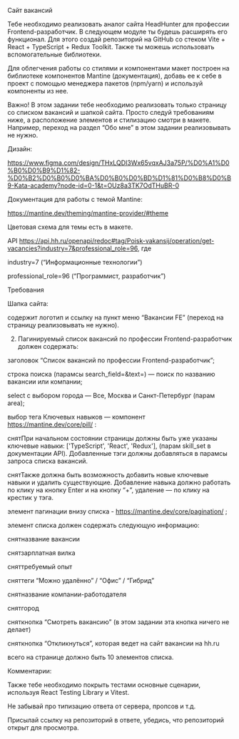 Сайт вакансий

Тебе необходимо реализовать аналог сайта HeadHunter для профессии Frontend-разработчик. В следующем модуле ты будешь расширять его функционал. Для этого создай репозиторий на GitHub со стеком Vite + React + TypeScript + Redux Toolkit. Также ты можешь использовать вспомогательные библиотеки.

Для облегчения работы со стилями и компонентами макет построен на библиотеке компонентов Mantine (документация), добавь ее к себе в проект с помощью менеджера пакетов (npm/yarn) и используй компоненты из нее.

Важно! В этом задании тебе необходимо реализовать только страницу со списком вакансий и шапкой сайта. Просто следуй требованиям ниже, а расположение элементов и стилизацию смотри в макете. Например, переход на раздел “Обо мне” в этом задании реализовывать не нужно.

Дизайн:

https://www.figma.com/design/THxLQDI3Wx65vqxAJ3a75P/%D0%A1%D0%B0%D0%B9%D1%82-%D0%B2%D0%B0%D0%BA%D0%B0%D0%BD%D1%81%D0%B8%D0%B9-Kata-academy?node-id=0-1&t=OUz8a3TK7OdTHuBR-0

Документация для работы с темой Mantine:

https://mantine.dev/theming/mantine-provider/#theme

Цветовая схема для темы есть в макете.

API
https://api.hh.ru/openapi/redoc#tag/Poisk-vakansij/operation/get-vacancies?industry=7&professional_role=96, где

industry=7 (“Информационные технологии”)

professional_role=96 (“Программист, разработчик”)

Требования

Шапка сайта:

содержит логотип и ссылку на пункт меню “Вакансии FE” (переход на страницу реализовывать не нужно).

2. Пагинируемый список вакансий по профессии Frontend-разработчик должен содержать:

заголовок “Список вакансий по профессии Frontend-разработчик”;

строка поиска (парамсы search_field=&text=) — поиск по названию вакансии или компании;

select с выбором города — Все, Москва и Санкт-Петербург (парам area);

выбор тега Ключевых навыков — компонент https://mantine.dev/core/pill/ :

снятПри начальном состоянии страницы должны быть уже указаны ключевые навыки: ['TypeScript', 'React', 'Redux'], (парам skill_set в документации API). Добавленные тэги должны добавляться в парамсы запроса списка вакансий.

снятТакже должна быть возможность добавить новые ключевые навыки и удалить существующие. Добавление навыка должно работать по клику на кнопку Enter и на кнопку “+”, удаление — по клику на крестик у тэга.

элемент пагинации внизу списка - https://mantine.dev/core/pagination/ ;

элемент списка должен содержать следующую информацию:

снятназвание вакансии

снятзарплатная вилка

сняттребуемый опыт

сняттеги “Можно удалённо” / “Офис” / “Гибрид”

снятназвание компании-работодателя

снятгород

сняткнопка “Смотреть вакансию” (в этом задании эта кнопка ничего не делает)

сняткнопка “Откликнуться”, которая ведет на сайт вакансии на hh.ru

всего на странице должно быть 10 элементов списка.

Комментарии:

Также тебе необходимо покрыть тестами основные сценарии, используя React Testing Library и Vitest.

Не забывай про типизацию ответа от сервера, пропсов и т.д.

Присылай ссылку на репозиторий в ответе, убедись, что репозиторий открыт для просмотра.
